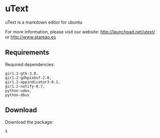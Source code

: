 # uText

uText is a markdown editor for ubuntu

For more information, please visit our website:
http://launchpad.net/utext/
or
http://www.atareao.es

## Requirements

Required dependencies:

	gir1.2-gtk-3.0,
	gir1.2-gdkpixbuf-2.0,
	gir1.2-appindicator3-0.1,
	gir1.2-notify-0.7,
	python-udev,
	python-dbus

## Download

Download the package:

    $ 
